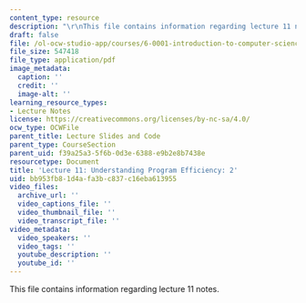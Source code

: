 ```yaml
---
content_type: resource
description: "\r\nThis file contains information regarding lecture 11 notes."
draft: false
file: /ol-ocw-studio-app/courses/6-0001-introduction-to-computer-science-and-programming-in-python-fall-2016/bb953fb81d4afa3bc837c16eba613955_MIT6_0001F16_Lec11.pdf
file_size: 547418
file_type: application/pdf
image_metadata:
  caption: ''
  credit: ''
  image-alt: ''
learning_resource_types:
- Lecture Notes
license: https://creativecommons.org/licenses/by-nc-sa/4.0/
ocw_type: OCWFile
parent_title: Lecture Slides and Code
parent_type: CourseSection
parent_uid: f39a25a3-5f6b-0d3e-6388-e9b2e8b7438e
resourcetype: Document
title: 'Lecture 11: Understanding Program Efficiency: 2'
uid: bb953fb8-1d4a-fa3b-c837-c16eba613955
video_files:
  archive_url: ''
  video_captions_file: ''
  video_thumbnail_file: ''
  video_transcript_file: ''
video_metadata:
  video_speakers: ''
  video_tags: ''
  youtube_description: ''
  youtube_id: ''
---
```

This file contains information regarding lecture 11 notes.